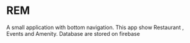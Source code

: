 # REM
A small application with bottom navigation. This app show Restaurant , Events and Amenity. Database are stored on firebase
